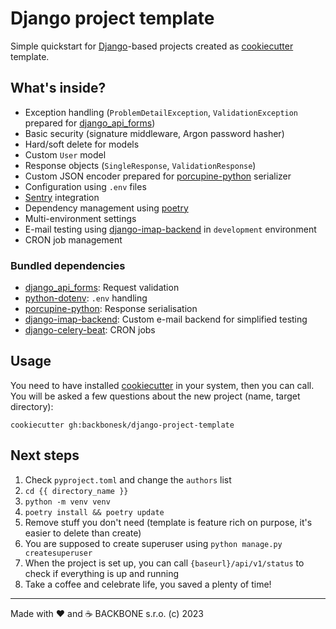 # Django project template

Simple quickstart for [Django](https://www.djangoproject.com/)-based projects created as
[cookiecutter](https://github.com/cookiecutter/cookiecutter) template.

## What's inside?

- Exception handling (`ProblemDetailException`, `ValidationException`
  prepared for [django_api_forms](https://github.com/Sibyx/django_api_forms))
- Basic security (signature middleware, Argon password hasher)
- Hard/soft delete for models
- Custom `User` model
- Response objects (`SingleResponse`, `ValidationResponse`)
- Custom JSON encoder prepared for [porcupine-python](https://github.com/zurek11/porcupine-python) serializer
- Configuration using `.env` files
- [Sentry](https://sentry.io/welcome) integration
- Dependency management using [poetry](https://python-poetry.org/)
- Multi-environment settings
- E-mail testing using [django-imap-backend](https://github.com/Sibyx/django-imap-backend) in `development` environment
- CRON job management

### Bundled dependencies

- [django_api_forms](https://github.com/Sibyx/django_api_forms): Request validation
- [python-dotenv](https://github.com/theskumar/python-dotenv): `.env` handling
- [porcupine-python](https://github.com/zurek11/porcupine-python): Response serialisation
- [django-imap-backend](https://github.com/Sibyx/django-imap-backend): Custom e-mail backend for simplified testing
- [django-celery-beat](https://github.com/celery/django-celery-beat): CRON jobs

## Usage

You need to have installed [cookiecutter](https://github.com/cookiecutter/cookiecutter) in your system, then you can
call. You will be asked a few questions about the new project (name, target directory):

```shell
cookiecutter gh:backbonesk/django-project-template
```

## Next steps

1. Check `pyproject.toml` and change the `authors` list
2. `cd {{ directory_name }}`
3. `python -m venv venv`
4. `poetry install && poetry update`
5. Remove stuff you don't need (template is feature rich on purpose, it's easier to delete than create)
6. You are supposed to create superuser using `python manage.py createsuperuser`
7. When the project is set up, you can call `{baseurl}/api/v1/status` to check if everything is up and running
8. Take a coffee and celebrate life, you saved a plenty of time!

---
Made with ❤️ and ☕️ BACKBONE s.r.o. (c) 2023

